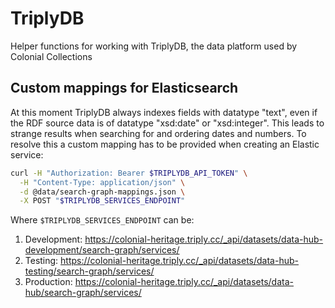 # TriplyDB

Helper functions for working with TriplyDB, the data platform used by Colonial Collections

## Custom mappings for Elasticsearch

At this moment TriplyDB always indexes fields with datatype "text", even if the RDF source data is of datatype "xsd:date" or "xsd:integer". This leads to strange results when searching for and ordering dates and numbers. To resolve this a custom mapping has to be provided when creating an Elastic service:

```bash
curl -H "Authorization: Bearer $TRIPLYDB_API_TOKEN" \
  -H "Content-Type: application/json" \
  -d @data/search-graph-mappings.json \
  -X POST "$TRIPLYDB_SERVICES_ENDPOINT"
```

Where `$TRIPLYDB_SERVICES_ENDPOINT` can be:

1. Development: https://colonial-heritage.triply.cc/_api/datasets/data-hub-development/search-graph/services/
1. Testing: https://colonial-heritage.triply.cc/_api/datasets/data-hub-testing/search-graph/services/
1. Production: https://colonial-heritage.triply.cc/_api/datasets/data-hub/search-graph/services/
